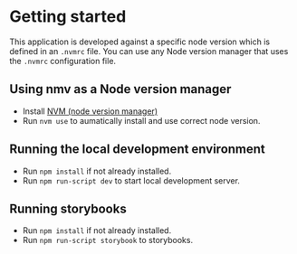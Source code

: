 # Getting started
This application is developed against a specific node version which is defined in an `.nvmrc` file. You can use any Node version manager that uses the `.nvmrc` configuration file.

## Using nmv as a Node version manager
- Install [NVM (node version manager)](https://github.com/nvm-sh/nvm#installing-and-updating)
- Run `nvm use` to aumatically install and use correct node version.

## Running the local development environment
- Run `npm install` if not already installed.
- Run `npm run-script dev` to start local development server.

## Running storybooks
- Run `npm install` if not already installed.
- Run `npm run-script storybook` to storybooks.
